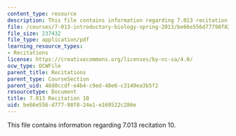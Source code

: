 ```yaml
---
content_type: resource
description: This file contains information regarding 7.013 recitation 10.
file: /courses/7-013-introductory-biology-spring-2013/be66e556d77798f824e1e169522c286e_MIT7_013S12_Recitation_10.pdf
file_size: 237432
file_type: application/pdf
learning_resource_types:
- Recitations
license: https://creativecommons.org/licenses/by-nc-sa/4.0/
ocw_type: OCWFile
parent_title: Recitations
parent_type: CourseSection
parent_uid: 48d0ccdf-e4b4-c9ed-48e6-c3149ea3b5f2
resourcetype: Document
title: 7.013 Recitation 10
uid: be66e556-d777-98f8-24e1-e169522c286e
---
```

This file contains information regarding 7.013 recitation 10.